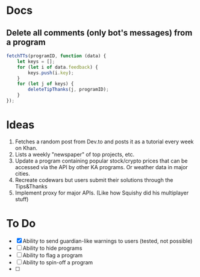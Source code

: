# Docs

## Delete all comments (only bot's messages) from a program

```javascript
fetchTTs(programID, function (data) {
    let keys = [];
    for (let i of data.feedback) {
        keys.push(i.key);
    }
    for (let j of keys) {
        deleteTipThanks(j, programID);
    }
});
```

# Ideas

1. Fetches a random post from Dev.to and posts it as a tutorial every week on Khan.
2. Lists a weekly "newspaper" of top projects, etc.
3. Update a program containing popular stock/crypto prices that can be accessed via the API by other KA programs. Or weather data in major cities.
4. Recreate codewars but users submit their solutions through the Tips&Thanks
5. Implement proxy for major APIs. (Like how Squishy did his multiplayer stuff)

# To Do

-   [x] Ability to send guardian-like warnings to users (tested, not possible)
-   [ ] Ability to hide programs
-   [ ] Ability to flag a program
-   [ ] Ability to spin-off a program
-   [ ]
